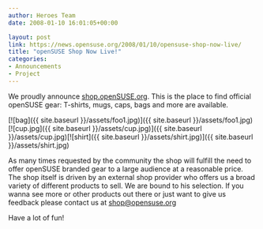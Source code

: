 ```yaml
---
author: Heroes Team
date: 2008-01-10 16:01:05+00:00

layout: post
link: https://news.opensuse.org/2008/01/10/opensuse-shop-now-live/
title: "openSUSE Shop Now Live!"
categories:
- Announcements
- Project
---
```

We proudly announce [shop.openSUSE.org](http://shop.opensuse.org/). This is the place to find official openSUSE gear: T-shirts, mugs, caps, bags and more are available.

[![bag]({{ site.baseurl }}/assets/foo1.jpg)]({{ site.baseurl }}/assets/foo1.jpg)[![cup.jpg]({{ site.baseurl }}/assets/cup.jpg)]({{ site.baseurl }}/assets/cup.jpg)[![shirt]({{ site.baseurl }}/assets/shirt.jpg)]({{ site.baseurl }}/assets/shirt.jpg)


As many times requested by the community the shop will fulfill the need to offer openSUSE branded gear to a large audience at a reasonable price. The shop itself is driven by an external shop provider who offers us a broad variety of different products to sell. We are bound to his selection. If you wanna see more or other products out there or just want to give us feedback please contact us at shop@opensuse.org

Have a lot of fun!
		
